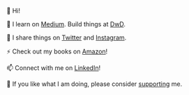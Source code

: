 <!--
**pdrm83/pdrm83** is a ✨ _special_ ✨ repository because its `README.md` (this file) appears on your GitHub profile.

Here are some ideas to get you started:

- 🔭 I’m currently working on ...
- 🌱 I’m currently learning ...
- 👯 I’m looking to collaborate on ...
- 🤔 I’m looking for help with ...
- 💬 Ask me about ...
- 📫 How to reach me: ...
- 😄 Pronouns: ...
- ⚡ Fun fact: ...
-->


👋 Hi! 

👨 I learn on [Medium](https://pedram-ataee.medium.com/). Build things at [DwD](https://github.com/Dance-with-Data-DwD).  

💛 I share things on [Twitter](https://twitter.com/pedram_ataee) and [Instagram](https://www.instagram.com/pedram.ataee/).

⚡ Check out my books on [Amazon](https://www.amazon.com/dp/B08P5LJFB9?binding=kindle_edition&ref=dbs_dp_rwt_sb_tukn)!

📫 Connect with me on [LinkedIn](https://www.linkedin.com/in/pedrama/)!

🔭 If you like what I am doing, please consider [supporting](https://github.com/sponsors/pdrm83) me. 

